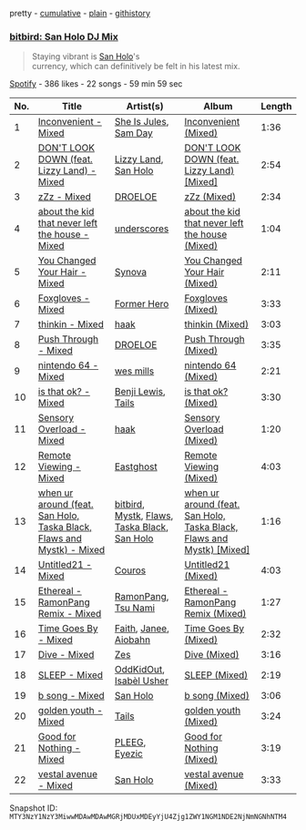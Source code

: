 pretty - [cumulative](/playlists/cumulative/37i9dQZF1DWSuY39HFW8J1.md) - [plain](/playlists/plain/37i9dQZF1DWSuY39HFW8J1) - [githistory](https://github.githistory.xyz/mackorone/spotify-playlist-archive/blob/main/playlists/plain/37i9dQZF1DWSuY39HFW8J1)

### [bitbird: San Holo DJ Mix](https://open.spotify.com/playlist/37i9dQZF1DWSuY39HFW8J1)

> Staying vibrant is <a href="spotify:artist:0jNDKefhfSbLR9sFvcPLHo">San Holo</a>'s<br/> currency, which can definitively be felt in his latest mix.

[Spotify](https://open.spotify.com/user/spotify) - 386 likes - 22 songs - 59 min 59 sec

| No. | Title | Artist(s) | Album | Length |
|---|---|---|---|---|
| 1 | [Inconvenient \- Mixed](https://open.spotify.com/track/6yXoVjXBOaKZrE2FQwM94n) | [She Is Jules](https://open.spotify.com/artist/4XZ25UyxKA59Pi3d8WV379), [Sam Day](https://open.spotify.com/artist/2PY7Tnti22LPC3beiiqN1U) | [Inconvenient \(Mixed\)](https://open.spotify.com/album/5TrBvnSLftjSKDnxJXsdF5) | 1:36 |
| 2 | [DON'T LOOK DOWN \(feat\. Lizzy Land\) \- Mixed](https://open.spotify.com/track/30YD7MPgvLZmMlcfJuoCzx) | [Lizzy Land](https://open.spotify.com/artist/1Cg7AdS9hOJBqmGUdbQ6Ux), [San Holo](https://open.spotify.com/artist/0jNDKefhfSbLR9sFvcPLHo) | [DON'T LOOK DOWN \(feat\. Lizzy Land\) \[Mixed\]](https://open.spotify.com/album/23ggfwBstJ8scAgLPMMpmm) | 2:54 |
| 3 | [zZz \- Mixed](https://open.spotify.com/track/3uGaP46FikX5hTqHNolCjR) | [DROELOE](https://open.spotify.com/artist/0u18Cq5stIQLUoIaULzDmA) | [zZz \(Mixed\)](https://open.spotify.com/album/08At1fd1su3GthHkZQhVqP) | 2:34 |
| 4 | [about the kid that never left the house \- Mixed](https://open.spotify.com/track/4FtTKKc6h8TAtJmpxH8wra) | [underscores](https://open.spotify.com/artist/7HfUJxeVTgrvhk0eWHFzV7) | [about the kid that never left the house \(Mixed\)](https://open.spotify.com/album/1Z0Nd4qIRm5cUFl929jl7J) | 1:04 |
| 5 | [You Changed Your Hair \- Mixed](https://open.spotify.com/track/2940779vloCFpVzIs2W4RW) | [Synova](https://open.spotify.com/artist/0nZkBPxczfHoKnG6SKOHFd) | [You Changed Your Hair \(Mixed\)](https://open.spotify.com/album/3eBgk6gjcI0JV1k0ACszbb) | 2:11 |
| 6 | [Foxgloves \- Mixed](https://open.spotify.com/track/6mVOb8BgYl4VLlGKBpsO0n) | [Former Hero](https://open.spotify.com/artist/77WqTzN8g3Wr9PeVFoG3Mm) | [Foxgloves \(Mixed\)](https://open.spotify.com/album/4dOZwIqDgn5UWRdt56yHQA) | 3:33 |
| 7 | [thinkin \- Mixed](https://open.spotify.com/track/4n5jZOZQTZevpksPQduoxf) | [haak](https://open.spotify.com/artist/1OUrdQZBdpVBqO2khkV6BU) | [thinkin \(Mixed\)](https://open.spotify.com/album/3ZpebZHzCv96r4qDxuAqJo) | 3:03 |
| 8 | [Push Through \- Mixed](https://open.spotify.com/track/5UX2uOGqPp4x0IA13tpFSh) | [DROELOE](https://open.spotify.com/artist/0u18Cq5stIQLUoIaULzDmA) | [Push Through \(Mixed\)](https://open.spotify.com/album/4nhYqN3JDqXLEpOh9z9kfF) | 3:35 |
| 9 | [nintendo 64 \- Mixed](https://open.spotify.com/track/4gwWl6921QcafoTwTRCKLp) | [wes mills](https://open.spotify.com/artist/0EuHfcxMPDNkOjGVF4e1KT) | [nintendo 64 \(Mixed\)](https://open.spotify.com/album/6cUG0WbUmc0JUqAAHJlIbV) | 2:21 |
| 10 | [is that ok? \- Mixed](https://open.spotify.com/track/2EvuYdjpi8OmuuLIA843i8) | [Benji Lewis](https://open.spotify.com/artist/1BPsbKiNgav1TY1ITIU8C5), [Tails](https://open.spotify.com/artist/007nYTXRhZJUZGH7ct5Y3v) | [is that ok? \(Mixed\)](https://open.spotify.com/album/7EJHVPUo2G8kLDFof17x8C) | 3:30 |
| 11 | [Sensory Overload \- Mixed](https://open.spotify.com/track/5Y8jVDP7j60M3DlxCY5odP) | [haak](https://open.spotify.com/artist/1OUrdQZBdpVBqO2khkV6BU) | [Sensory Overload \(Mixed\)](https://open.spotify.com/album/4EmoLF4oZNVOigr4Cdb4uu) | 1:20 |
| 12 | [Remote Viewing \- Mixed](https://open.spotify.com/track/6pDToWHRwQdjm0mfInILVB) | [Eastghost](https://open.spotify.com/artist/4B7EVtenNIwOUxmQ5o5GNv) | [Remote Viewing \(Mixed\)](https://open.spotify.com/album/69zOY1UhJmRPWUljHMRLs2) | 4:03 |
| 13 | [when ur around \(feat\. San Holo, Taska Black, Flaws and Mystk\) \- Mixed](https://open.spotify.com/track/2V0SQIZ0yTfUO3Yqa7zWPD) | [bitbird](https://open.spotify.com/artist/5kjwoDHpBOfrhshzG0YGXM), [Mystk](https://open.spotify.com/artist/0moaZluSPSmItGqUCUotxT), [Flaws](https://open.spotify.com/artist/0DX1pMk1b22S536hNGtFDY), [Taska Black](https://open.spotify.com/artist/3XFcu2NnGWceLNdxRCfYH3), [San Holo](https://open.spotify.com/artist/0jNDKefhfSbLR9sFvcPLHo) | [when ur around \(feat\. San Holo, Taska Black, Flaws and Mystk\) \[Mixed\]](https://open.spotify.com/album/0mkA4uXT0vD3quI55GzyAg) | 1:16 |
| 14 | [Untitled21 \- Mixed](https://open.spotify.com/track/6ME53zWZR5odun8PaBscnH) | [Couros](https://open.spotify.com/artist/7g0azP1aJBtmhhOk00SpIM) | [Untitled21 \(Mixed\)](https://open.spotify.com/album/3zYFOinvtzoNVO0mBIh5XP) | 4:03 |
| 15 | [Ethereal \- RamonPang Remix \- Mixed](https://open.spotify.com/track/3k7Rhkj4UeQyOlJKoIUcHs) | [RamonPang](https://open.spotify.com/artist/5rgp60RQWM2lsyrHloYD7D), [Tsu Nami](https://open.spotify.com/artist/3jdMkaMs7875drsoUevvyu) | [Ethereal \- RamonPang Remix \(Mixed\)](https://open.spotify.com/album/1882ZislVFQcCedJMVpwmt) | 1:27 |
| 16 | [Time Goes By \- Mixed](https://open.spotify.com/track/1XK6IC8yyl4IkAwKv623zX) | [Faith](https://open.spotify.com/artist/0q8z4y0Kp5CxKeYhC6SeEX), [Janee](https://open.spotify.com/artist/4pFNPXd2phUG2uqeSlc8oC), [Aiobahn](https://open.spotify.com/artist/3AMFQZ3Tt549kShRG2IBYT) | [Time Goes By \(Mixed\)](https://open.spotify.com/album/74KJqoMv6QWqsrHW88yins) | 2:32 |
| 17 | [Dive \- Mixed](https://open.spotify.com/track/041x8IJRsEylXi6ITHw0up) | [Zes](https://open.spotify.com/artist/71xwQBpvIGWm4oo7Cx5jli) | [Dive \(Mixed\)](https://open.spotify.com/album/6j84JLivJngv2PitKuFIKz) | 3:16 |
| 18 | [SLEEP \- Mixed](https://open.spotify.com/track/7hYtfei9t1CFxeJkb39H4O) | [OddKidOut](https://open.spotify.com/artist/6l6zabESz1QE4me8Cz3uux), [Isabèl Usher](https://open.spotify.com/artist/66Q9dkZ7EXdwU2h6tEkUdC) | [SLEEP \(Mixed\)](https://open.spotify.com/album/6XtpfObqODpVDF3fgNqqPj) | 2:19 |
| 19 | [b song \- Mixed](https://open.spotify.com/track/3sNiWcMGe5QTWRua0x2oHk) | [San Holo](https://open.spotify.com/artist/0jNDKefhfSbLR9sFvcPLHo) | [b song \(Mixed\)](https://open.spotify.com/album/0jjAejaDKMOKcp4yZk0241) | 3:06 |
| 20 | [golden youth \- Mixed](https://open.spotify.com/track/2oYU9EekZ6vz4SKMpTCNHY) | [Tails](https://open.spotify.com/artist/007nYTXRhZJUZGH7ct5Y3v) | [golden youth \(Mixed\)](https://open.spotify.com/album/30ZVBcFftJdiVlSbJvFBm6) | 3:24 |
| 21 | [Good for Nothing \- Mixed](https://open.spotify.com/track/3F90d2i8IlNc069ItvXqOZ) | [PLEEG](https://open.spotify.com/artist/3MkeTsrl25IDTkRHOLLU5R), [Eyezic](https://open.spotify.com/artist/1mUQNkBHUAOOesB3vc9p97) | [Good for Nothing \(Mixed\)](https://open.spotify.com/album/1ztzTWSyemNekElGk8nII8) | 3:19 |
| 22 | [vestal avenue \- Mixed](https://open.spotify.com/track/2iwTGKCvkn2ZFpml0GgNLe) | [San Holo](https://open.spotify.com/artist/0jNDKefhfSbLR9sFvcPLHo) | [vestal avenue \(Mixed\)](https://open.spotify.com/album/7b3pMXKfIHNl9rSheQWmBj) | 3:33 |

Snapshot ID: `MTY3NzY1NzY3MiwwMDAwMDAwMGRjMDUxMDEyYjU4Zjg1ZWY1NGM1NDE2NjNmNGNhNTM4`
